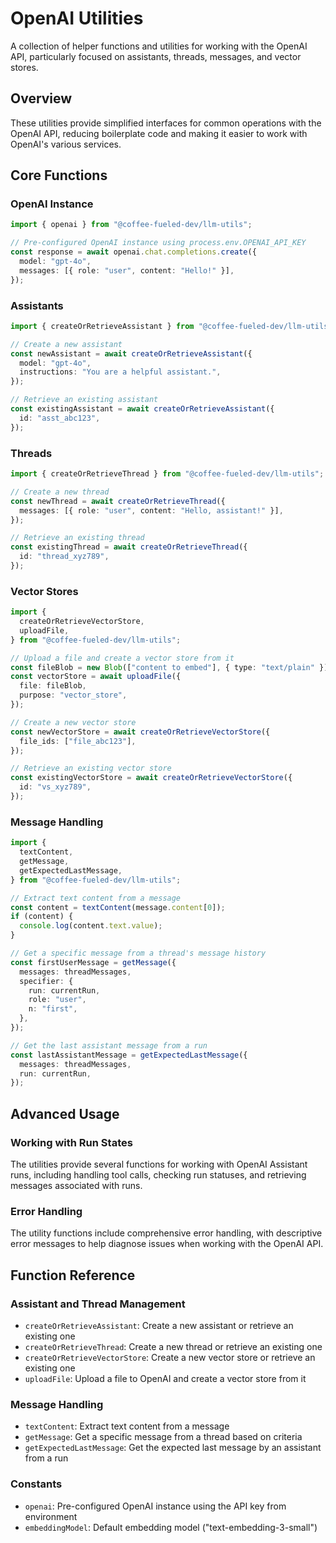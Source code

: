 # OpenAI Utilities

A collection of helper functions and utilities for working with the OpenAI API, particularly focused on assistants, threads, messages, and vector stores.

## Overview

These utilities provide simplified interfaces for common operations with the OpenAI API, reducing boilerplate code and making it easier to work with OpenAI's various services.

## Core Functions

### OpenAI Instance

```typescript
import { openai } from "@coffee-fueled-dev/llm-utils";

// Pre-configured OpenAI instance using process.env.OPENAI_API_KEY
const response = await openai.chat.completions.create({
  model: "gpt-4o",
  messages: [{ role: "user", content: "Hello!" }],
});
```

### Assistants

```typescript
import { createOrRetrieveAssistant } from "@coffee-fueled-dev/llm-utils";

// Create a new assistant
const newAssistant = await createOrRetrieveAssistant({
  model: "gpt-4o",
  instructions: "You are a helpful assistant.",
});

// Retrieve an existing assistant
const existingAssistant = await createOrRetrieveAssistant({
  id: "asst_abc123",
});
```

### Threads

```typescript
import { createOrRetrieveThread } from "@coffee-fueled-dev/llm-utils";

// Create a new thread
const newThread = await createOrRetrieveThread({
  messages: [{ role: "user", content: "Hello, assistant!" }],
});

// Retrieve an existing thread
const existingThread = await createOrRetrieveThread({
  id: "thread_xyz789",
});
```

### Vector Stores

```typescript
import {
  createOrRetrieveVectorStore,
  uploadFile,
} from "@coffee-fueled-dev/llm-utils";

// Upload a file and create a vector store from it
const fileBlob = new Blob(["content to embed"], { type: "text/plain" });
const vectorStore = await uploadFile({
  file: fileBlob,
  purpose: "vector_store",
});

// Create a new vector store
const newVectorStore = await createOrRetrieveVectorStore({
  file_ids: ["file_abc123"],
});

// Retrieve an existing vector store
const existingVectorStore = await createOrRetrieveVectorStore({
  id: "vs_xyz789",
});
```

### Message Handling

```typescript
import {
  textContent,
  getMessage,
  getExpectedLastMessage,
} from "@coffee-fueled-dev/llm-utils";

// Extract text content from a message
const content = textContent(message.content[0]);
if (content) {
  console.log(content.text.value);
}

// Get a specific message from a thread's message history
const firstUserMessage = getMessage({
  messages: threadMessages,
  specifier: {
    run: currentRun,
    role: "user",
    n: "first",
  },
});

// Get the last assistant message from a run
const lastAssistantMessage = getExpectedLastMessage({
  messages: threadMessages,
  run: currentRun,
});
```

## Advanced Usage

### Working with Run States

The utilities provide several functions for working with OpenAI Assistant runs, including handling tool calls, checking run statuses, and retrieving messages associated with runs.

### Error Handling

The utility functions include comprehensive error handling, with descriptive error messages to help diagnose issues when working with the OpenAI API.

## Function Reference

### Assistant and Thread Management

- `createOrRetrieveAssistant`: Create a new assistant or retrieve an existing one
- `createOrRetrieveThread`: Create a new thread or retrieve an existing one
- `createOrRetrieveVectorStore`: Create a new vector store or retrieve an existing one
- `uploadFile`: Upload a file to OpenAI and create a vector store from it

### Message Handling

- `textContent`: Extract text content from a message
- `getMessage`: Get a specific message from a thread based on criteria
- `getExpectedLastMessage`: Get the expected last message by an assistant from a run

### Constants

- `openai`: Pre-configured OpenAI instance using the API key from environment
- `embeddingModel`: Default embedding model ("text-embedding-3-small")
